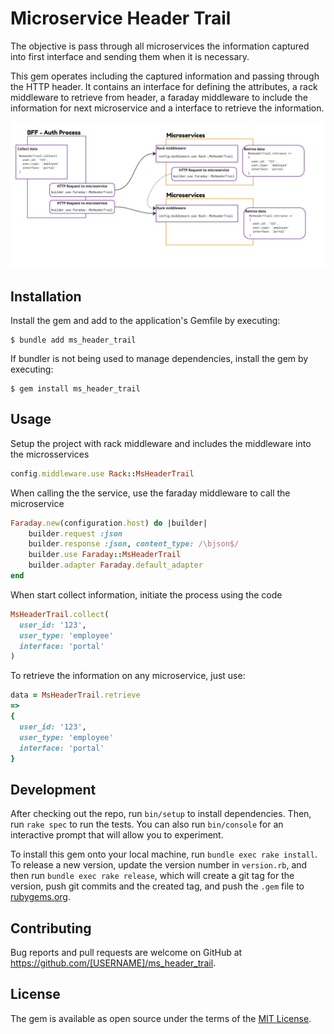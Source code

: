 # Microservice Header Trail

The objective is pass through all microservices the information captured into first interface and sending them when it is necessary.

This gem operates including the captured information and passing through the HTTP header.
It contains an interface for defining the attributes, a rack middleware to retrieve from
header, a faraday middleware to include the information for next microservice and a interface to retrieve the information.

![Example usage](./doc/usage.jpg)

## Installation


Install the gem and add to the application's Gemfile by executing:

    $ bundle add ms_header_trail

If bundler is not being used to manage dependencies, install the gem by executing:

    $ gem install ms_header_trail

## Usage

Setup the project with rack middleware and includes the middleware into the microsservices

```ruby
config.middleware.use Rack::MsHeaderTrail
```

When calling the the service, use the faraday middleware to call the microservice

```ruby
Faraday.new(configuration.host) do |builder|
    builder.request :json
    builder.response :json, content_type: /\bjson$/
    builder.use Faraday::MsHeaderTrail
    builder.adapter Faraday.default_adapter
end
```

When start collect information, initiate the process using the code

```ruby
MsHeaderTrail.collect(
  user_id: '123',
  user_type: 'employee'
  interface: 'portal'
)
```

To retrieve the information on any microservice, just use:

```ruby
data = MsHeaderTrail.retrieve
=>
{
  user_id: '123',
  user_type: 'employee'
  interface: 'portal'
}
```

## Development

After checking out the repo, run `bin/setup` to install dependencies. Then, run `rake spec` to run the tests. You can also run `bin/console` for an interactive prompt that will allow you to experiment.

To install this gem onto your local machine, run `bundle exec rake install`. To release a new version, update the version number in `version.rb`, and then run `bundle exec rake release`, which will create a git tag for the version, push git commits and the created tag, and push the `.gem` file to [rubygems.org](https://rubygems.org).

## Contributing

Bug reports and pull requests are welcome on GitHub at https://github.com/[USERNAME]/ms_header_trail.

## License

The gem is available as open source under the terms of the [MIT License](https://opensource.org/licenses/MIT).
